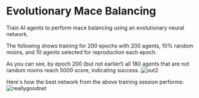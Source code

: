 # Evolutionary Mace Balancing
Train AI agents to perform mace balancing using an evolutionary neural network.


The following shows training for 200 epochs with 200 agents, 10% random mixins, and 10 agents selected for reproduction each epoch.

As you can see, by epoch 200 (but not earlier!) all 180 agents that are not random mixins reach 5000 score, indicating success.
![out2](https://user-images.githubusercontent.com/56745633/168406539-62ffaa14-67ea-422e-9ac7-3e2afe6ee830.gif)


Here's how the best network from the above training session performs:
![reallygoodnet](https://user-images.githubusercontent.com/56745633/168406853-8b0fc98e-ba83-428a-aea4-0ffcff70942e.gif)
